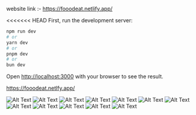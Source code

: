website link :- https://fooodeat.netlify.app/

<<<<<<< HEAD
First, run the development server:

```bash
npm run dev
# or
yarn dev
# or
pnpm dev
# or
bun dev
```

Open [http://localhost:3000](http://localhost:3000) with your browser to see the result.


https://fooodeat.netlfy.app/


![Alt Text](https://res.cloudinary.com/ddw1upvx3/image/upload/v1703324481/Screenshot_2023-12-22_164430_vys198.png)
![Alt Text](https://res.cloudinary.com/ddw1upvx3/image/upload/v1703324484/Screenshot_2023-12-22_210301_lzxwko.png)
![Alt Text](https://res.cloudinary.com/ddw1upvx3/image/upload/v1703324442/Screenshot_2023-12-22_211513_zk70sr.png)
![Alt Text](https://res.cloudinary.com/ddw1upvx3/image/upload/v1703324445/Screenshot_2023-12-22_211539_ksrepu.png)
![Alt Text](https://res.cloudinary.com/ddw1upvx3/image/upload/v1703324442/Screenshot_2023-12-22_212022_cyduki.png)
![Alt Text](https://res.cloudinary.com/ddw1upvx3/image/upload/v1703324483/Screenshot_2023-12-22_211711_m55q8v.png)
![Alt Text](https://res.cloudinary.com/ddw1upvx3/image/upload/v1703324479/Screenshot_2023-12-22_173017_fzxyl7.png)
![Alt Text](https://res.cloudinary.com/ddw1upvx3/image/upload/v1703324442/Screenshot_2023-12-22_212432_nnig1v.png)
![Alt Text](https://res.cloudinary.com/ddw1upvx3/image/upload/v1703324483/Screenshot_2023-12-22_212546_roxlzo.png)
![Alt Text](https://res.cloudinary.com/ddw1upvx3/image/upload/v1703324484/Screenshot_2023-12-22_210301_lzxwko.png)
![Alt Text](https://res.cloudinary.com/ddw1upvx3/image/upload/v1703324484/Screenshot_2023-12-22_210301_lzxwko.png)
![Alt Text](https://res.cloudinary.com/ddw1upvx3/image/upload/v1703324484/Screenshot_2023-12-22_210301_lzxwko.png)

